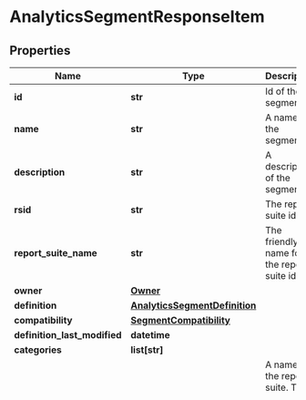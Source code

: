 # AnalyticsSegmentResponseItem

## Properties
Name | Type | Description | Notes
------------ | ------------- | ------------- | -------------
**id** | **str** | Id of the segment. | [optional] 
**name** | **str** | A name for the segment. | [optional] 
**description** | **str** | A description of the segment. | [optional] 
**rsid** | **str** | The report suite id. | [optional] 
**report_suite_name** | **str** | The friendly name for the report suite id. | [optional] 
**owner** | [**Owner**](Owner.md) |  | [optional] 
**definition** | [**AnalyticsSegmentDefinition**](AnalyticsSegmentDefinition.md) |  | [optional] 
**compatibility** | [**SegmentCompatibility**](SegmentCompatibility.md) |  | [optional] 
**definition_last_modified** | **datetime** |  | [optional] 
**categories** | **list[str]** |  | [optional] 
**site_title** | **str** | A name for the report suite.  This is deprecated and should use the report suite name instead. | [optional] 
**tags** | [**list[Tag]**](Tag.md) | All existing tags associated with the segment. | [optional] 
**modified** | **datetime** |  | [optional] 
**created** | **datetime** |  | [optional] 

[[Back to Model list]](../README.md#documentation-for-models) [[Back to API list]](../README.md#documentation-for-api-endpoints) [[Back to README]](../README.md)

